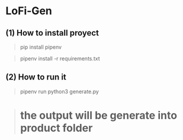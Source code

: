# LoFi-Gen

## (1) How to install proyect

> pip install pipenv

> pipenv install -r requirements.txt

## (2) How to run it

> pipenv run python3 generate.py

> # the output will be generate into **product** folder